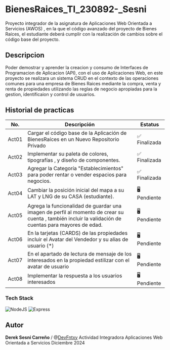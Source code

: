 # BienesRaices_TI_230892-_Sesni
Proyecto integrador de la asignatura de Aplicaciones Web Orientada a Servicios (AWOS) , en la que el código avanzado del proyecto de Bienes Raíces, el estudiante deberá cumplir con la realización de cambios sobre el código base del proyecto.


## Descripcion

Poder demostrar y aprender la creacion y consumo de Interfaces de Programacion de Aplicacion (API), con el uso de Aplicaciones Web, en este proyecto se realizara un sistema CRUD en el contexto de las operaciones comunes para una empresa de Bienes Raices mediante la compra, venta y renta de propiedades utilizando las reglas de negocio apropiadas para la gestion, identificaion y control de usuarios.

## Historial de practicas 
| No. | Descripción                               |Estatus|
| --- | ------------------------------------------|------|
| Act01 |Cargar el código base de la Aplicación de BienesRaíces en un Nuevo Repositorio Privado| ✅ Finalizada |
| Act02 |Implementar su paleta de colores, tipografías , y diseño de componentes.| ✅ Finalizada |  
| Act03 | Agregar la Categoría "Establecimientos" para poder rentar o vender espacios para negocios.| ✅ Finalizada  |
| Act04 |Cambiar la posición inicial del mapa a su LAT y LNG de su CASA (estudiante).| 🖥️ Pendiente  |
| Act05 |Agrega la funcionalidad de guardar una imagen de perfil al momento de crear su cuenta , también incluir la validación de cuentas para mayores de edad.| 🖥️ Pendiente  |
| Act06 |En la tarjetas (CARDS) de las propiedades incluir el Avatar del Vendedor y su alias de usuario (*)| 🖥️ Pendiente  |
| Act07 |En el apartado de lectura de mensaje de los interesados en la propiedad estilizar con el avatar de usuario |🖥️ Pendiente  |
| Act08 |Implementar la respuesta a los usuarios interesados|  🖥️ Pendiente  |


### Tech Stack
![NodeJS](https://img.shields.io/badge/Node.js-43853D?style=for-the-badge&logo=node.js&logoColor=white) 
![Express](https://img.shields.io/badge/Express.js-404D59?style=for-the-badge)

## Autor
**Derek Sesni Carreño** / @[DevFntxy](https://github.com/DevFntxy) 
Actividad Integradora
Aplicaciones Web Orientada a Servicios 
Diciembre 2024

